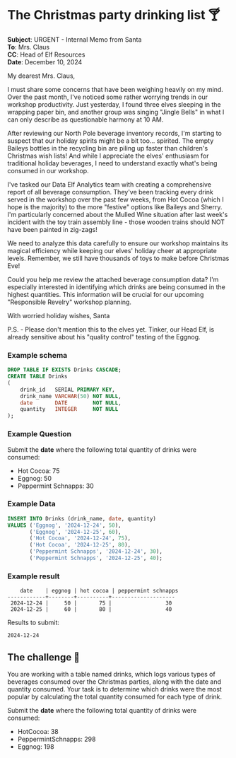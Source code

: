 # The Christmas party drinking list 🍸

**Subject**: URGENT - Internal Memo from Santa  
**To**: Mrs. Claus  
**CC**: Head of Elf Resources  
**Date**: December 10, 2024

My dearest Mrs. Claus,

I must share some concerns that have been weighing heavily on my mind. Over the past month, I've noticed some rather
worrying trends in our workshop productivity. Just yesterday, I found three elves sleeping in the wrapping paper bin,
and another group was singing "Jingle Bells" in what I can only describe as questionable harmony at 10 AM.

After reviewing our North Pole beverage inventory records, I'm starting to suspect that our holiday spirits might be a
bit too... spirited. The empty Baileys bottles in the recycling bin are piling up faster than children's Christmas wish
lists! And while I appreciate the elves' enthusiasm for traditional holiday beverages, I need to understand exactly
what's being consumed in our workshop.

I've tasked our Data Elf Analytics team with creating a comprehensive report of all beverage consumption. They've been
tracking every drink served in the workshop over the past few weeks, from Hot Cocoa (which I hope is the majority) to
the more "festive" options like Baileys and Sherry. I'm particularly concerned about the Mulled Wine situation after
last week's incident with the toy train assembly line - those wooden trains should NOT have been painted in zig-zags!

We need to analyze this data carefully to ensure our workshop maintains its magical efficiency while keeping our elves'
holiday cheer at appropriate levels. Remember, we still have thousands of toys to make before Christmas Eve!

Could you help me review the attached beverage consumption data? I'm especially interested in identifying which drinks
are being consumed in the highest quantities. This information will be crucial for our upcoming "Responsible Revelry"
workshop planning.

With worried holiday wishes,
Santa

P.S. - Please don't mention this to the elves yet. Tinker, our Head Elf, is already sensitive about his "quality
control" testing of the Eggnog.

### Example schema

```sql
DROP TABLE IF EXISTS Drinks CASCADE;
CREATE TABLE Drinks
(
    drink_id   SERIAL PRIMARY KEY,
    drink_name VARCHAR(50) NOT NULL,
    date       DATE        NOT NULL,
    quantity   INTEGER     NOT NULL
);
```

### Example Question

Submit the **date** where the following total quantity of drinks were consumed:

* Hot Cocoa: 75
* Eggnog: 50
* Peppermint Schnapps: 30

### Example Data

```sql
INSERT INTO Drinks (drink_name, date, quantity)
VALUES ('Eggnog', '2024-12-24', 50),
       ('Eggnog', '2024-12-25', 60),
       ('Hot Cocoa', '2024-12-24', 75),
       ('Hot Cocoa', '2024-12-25', 80),
       ('Peppermint Schnapps', '2024-12-24', 30),
       ('Peppermint Schnapps', '2024-12-25', 40);
```

### Example result

```
    date    | eggnog | hot cocoa | peppermint schnapps 
------------+--------+----------+--------------------
 2024-12-24 |     50 |       75 |                 30
 2024-12-25 |     60 |       80 |                 40

```

Results to submit:

```
2024-12-24
```

## The challenge 🎁

You are working with a table named drinks, which logs various types of beverages consumed over the Christmas parties,
along with the date and quantity consumed. Your task is to determine which drinks were the most popular by calculating
the total quantity consumed for each type of drink.

Submit the **date** where the following total quantity of drinks were consumed:

* HotCocoa: 38
* PeppermintSchnapps: 298
* Eggnog: 198
